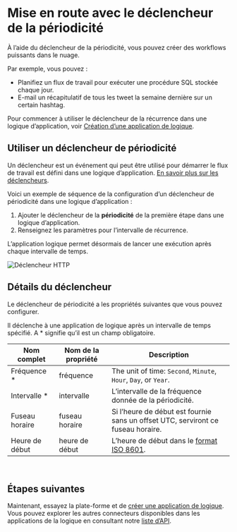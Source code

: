 <properties
    pageTitle="Ajouter le déclencheur de périodicité dans les applications de logique | Microsoft Azure"
    description="Vue d’ensemble du déclencheur récurrence et comment l’utiliser avec une application Azure logique."
    services=""
    documentationCenter=""
    authors="jeffhollan"
    manager="erikre"
    editor=""
    tags="connectors"/>

<tags
   ms.service="logic-apps"
   ms.devlang="na"
   ms.topic="article"
   ms.tgt_pltfrm="na"
   ms.workload="na"
   ms.date="07/18/2016"
   ms.author="jehollan"/>

# <a name="get-started-with-the-recurrence-trigger"></a>Mise en route avec le déclencheur de la périodicité

À l’aide du déclencheur de la périodicité, vous pouvez créer des workflows puissants dans le nuage.

Par exemple, vous pouvez :

- Planifiez un flux de travail pour exécuter une procédure SQL stockée chaque jour.
- E-mail un récapitulatif de tous les tweet la semaine dernière sur un certain hashtag.

Pour commencer à utiliser le déclencheur de la récurrence dans une logique d’application, voir [Création d’une application de logique](../app-service-logic/app-service-logic-create-a-logic-app.md).

## <a name="use-a-recurrence-trigger"></a>Utiliser un déclencheur de périodicité

Un déclencheur est un événement qui peut être utilisé pour démarrer le flux de travail est défini dans une logique d’application. [En savoir plus sur les déclencheurs](connectors-overview.md).

Voici un exemple de séquence de la configuration d’un déclencheur de périodicité dans une logique d’application :

1. Ajouter le déclencheur de la **périodicité** de la première étape dans une logique d’application.
2. Renseignez les paramètres pour l’intervalle de récurrence.

L’application logique permet désormais de lancer une exécution après chaque intervalle de temps.

![Déclencheur HTTP](./media/connectors-native-recurrence/using-trigger.png)

## <a name="trigger-details"></a>Détails du déclencheur

Le déclencheur de périodicité a les propriétés suivantes que vous pouvez configurer.

Il déclenche à une application de logique après un intervalle de temps spécifié.
A * signifie qu’il est un champ obligatoire.

|Nom complet|Nom de la propriété|Description|
|---|---|---|
|Fréquence *|fréquence|The unit of time: `Second`, `Minute`, `Hour`, `Day`, or `Year`.|
|Intervalle *|intervalle|L’intervalle de la fréquence donnée de la périodicité.|
|Fuseau horaire|fuseau horaire|Si l’heure de début est fournie sans un offset UTC, serviront ce fuseau horaire.|
|Heure de début|heure de début|L’heure de début dans le [format ISO 8601](https://en.wikipedia.org/wiki/ISO_8601#Combined_date_and_time_representations).|
<br>


## <a name="next-steps"></a>Étapes suivantes

Maintenant, essayez la plate-forme et de [créer une application de logique](../app-service-logic/app-service-logic-create-a-logic-app.md). Vous pouvez explorer les autres connecteurs disponibles dans les applications de la logique en consultant notre [liste d’API](apis-list.md).
